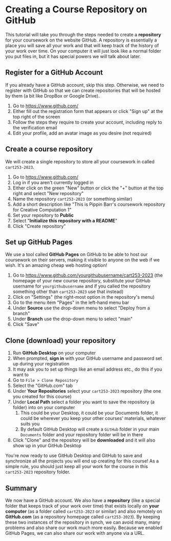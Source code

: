 # Creating a Course Repository on GitHub

This tutorial will take you through the steps needed to create a __repository__ for your coursework on the website GitHub. A repository is essentially a place you will save all your work and that will keep track of the history of your work over time. On your computer it will just look like a normal folder you put files in, but it has special powers we will talk about later.

## Register for a GitHub Account

If you already have a GitHub account, skip this step. Otherwise, we need to register with GitHub so that we can create repositories that will be hosted by them (a bit like DropBox or Google Drive).

1. Go to <https://www.github.com/>
1. Either fill out the registration form that appears or click "Sign up" at the top right of the screen
1. Follow the steps they require to create your account, including reply to the verification email
1. Edit your profile, add an avatar image as you desire (not required)

## Create a course repository

We will create a single repository to store all your coursework in called `cart253-2023`.

1. Go to <https://www.github.com/>
1. Log in if you aren't currently logged in
1. Either click on the green "New" button or click the "+" button at the top right and select "New repository"
1. Name the repository `cart253-2023` (or something similar)
1. Add a short description like "This is Pippin Barr's coursework repository for Creative Computation 1"
1. Set your repository to __Public__
1. Select "__Initialize this repository with a README__"
1. Click "Create repository"

## Set up GitHub Pages

We use a tool called __GitHub Pages__ on GitHub to be able to host our coursework on their servers, making it visible to anyone on the web if we wish. It's an amazing cheap web hosting option!

1. Go to <https://www.github.com/yourgithubusername/cart253-2023> (the homepage of your new course repository, substitute your GitHub username for `yourgithubusername` and if you called the repository something other than `cart253-2023` use that instead)
1. Click on "Settings" (the right-most option in the repository's menu)
1. Go to the menu item "Pages" in the left-hand menu bar
1. Under __Source__ use the drop-down menu to select "Deploy from a branch"
1. Under __Branch__ use the drop-down menu to select "main"
1. Click "Save"

## Clone (download) your repository

1. Run __GitHub Desktop__ on your computer
1. When prompted, __sign in__ with your GitHub username and password set up during your registration
1. It may ask you to set up things like an email address etc., do this if you want to
1. Go to `File > Clone Repository`
1. Select the "GitHub.com" tab
1. Under __Your Repositories__ select your `cart253-2023` repository (the one you created for this course)
1. Under __Local Path__ select a folder you want to save the repository (a folder) into on your computer
    1. This could be your Desktop, it could be your Documents folder, it could be wherever you keep your other courses' materials, whatever suits you
    1. By default GitHub Desktop will create a `GitHub` folder in your main `Documents` folder and your repository folder will be in there
1. Click "Clone" and the repository will be __downloaded__ and it will also show up in your GitHub Desktop

You're now ready to use GitHub Desktop and GitHub to save and synchronize all the projects you will end up creating for this course! As a simple rule, you should just keep all your work for the course in this `cart253-2023` repository folder.

## Summary

We now have a GitHub account. We also have a __repository__ (like a special folder that keeps track of your work over time) that exists locally on __your computer__ (as a folder called `cart253-2023` or similar) and also remotely on __GitHub.com__ (as a repository homepage called `cart253-2023`). By keeping these two instances of the repository in synch, we can avoid many, many problems and also share our work much more easily. Because we enabled GitHub Pages, we can also share our work with anyone via a URL.
